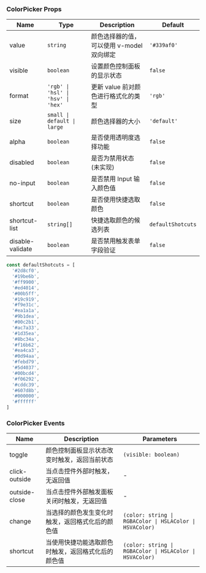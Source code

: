 ### ColorPicker Props

| Name          | Type    | Description                                                                     | Default          |
| ------------- | ------- | ------------------------------------------------------------------------ | --------------- |
| value         | `string`  | 颜色选择器的值，可以使用 v-model 双向绑定                                | `'#339af0'`       |
| visible       | `boolean` | 设置颜色控制面板的显示状态                                               | `false`           |
| format        | `'rgb' \| 'hsl' \| 'hsv' \| 'hex'`  | 更新 value 前对颜色进行格式化的类型 | `'rgb'`           |
| size          | `small \| default \| large`  | 颜色选择器的大小                    | `'default'`       |
| alpha         | `boolean` | 是否使用透明度选择功能                                                   | `false`           |
| disabled      | `boolean` | 是否为禁用状态 (未实现)                                                  | `false`           |
| no-input      | `boolean` | 是否禁用 Input 输入颜色值                                                | `false`           |
| shortcut      | `boolean` | 是否使用快捷选取颜色                                                     | `false`           |
| shortcut-list | `string[]`   | 快捷选取颜色的候选列表                                                   | `defaultShotcuts` |
| disable-validate | `boolean`                           | 是否禁用触发表单字段验证                                                         | `false`                 |

```js
const defaultShotcuts = [
  '#2d8cf0',
  '#19be6b',
  '#ff9900',
  '#ed4014',
  '#00b5ff',
  '#19c919',
  '#f9e31c',
  '#ea1a1a',
  '#9b1dea',
  '#00c2b1',
  '#ac7a33',
  '#1d35ea',
  '#8bc34a',
  '#f16b62',
  '#ea4ca3',
  '#0d94aa',
  '#febd79',
  '#5d4037',
  '#00bcd4',
  '#f06292',
  '#cddc39',
  '#607d8b',
  '#000000',
  '#ffffff'
]
```

### ColorPicker Events

| Name             | Description                                                             | Parameters           |
| ---------------- | ---------------------------------------------------------------- | -------------- |
| toggle        | 颜色控制面板显示状态改变时触发，返回当前状态                     | `(visible: boolean)`        |
| click-outside | 当点击控件外部时触发，无返回值                       | -              |
| outside-close | 当点击控件外部触发面板关闭时触发，无返回值                       | -              |
| change        | 当选择的颜色发生变化时触发，返回格式化后的颜色值                 | `(color: string \| RGBAColor \| HSLAColor \| HSVAColor)` |
| shortcut      | 当使用快捷功能选取颜色时触发，返回格式化后的颜色值 | `(color: string \| RGBAColor \| HSLAColor \| HSVAColor)`           |
